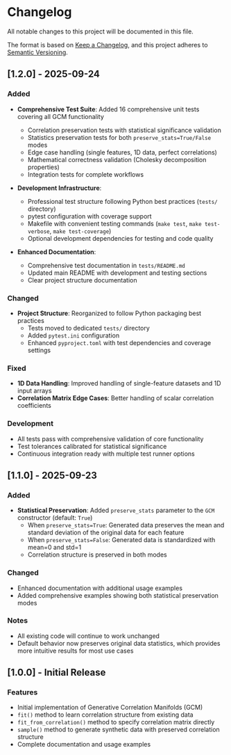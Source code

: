 # Changelog

All notable changes to this project will be documented in this file.

The format is based on [Keep a Changelog](https://keepachangelog.com/en/1.0.0/),
and this project adheres to [Semantic Versioning](https://semver.org/spec/v2.0.0.html).

## [1.2.0] - 2025-09-24

### Added

* **Comprehensive Test Suite**: Added 16 comprehensive unit tests covering all GCM functionality
  * Correlation preservation tests with statistical significance validation
  * Statistics preservation tests for both `preserve_stats=True/False` modes
  * Edge case handling (single features, 1D data, perfect correlations)
  * Mathematical correctness validation (Cholesky decomposition properties)
  * Integration tests for complete workflows

* **Development Infrastructure**: 
  * Professional test structure following Python best practices (`tests/` directory)
  * pytest configuration with coverage support
  * Makefile with convenient testing commands (`make test`, `make test-verbose`, `make test-coverage`)
  * Optional development dependencies for testing and code quality

* **Enhanced Documentation**:
  * Comprehensive test documentation in `tests/README.md`
  * Updated main README with development and testing sections
  * Clear project structure documentation

### Changed

* **Project Structure**: Reorganized to follow Python packaging best practices
  * Tests moved to dedicated `tests/` directory
  * Added `pytest.ini` configuration
  * Enhanced `pyproject.toml` with test dependencies and coverage settings

### Fixed

* **1D Data Handling**: Improved handling of single-feature datasets and 1D input arrays
* **Correlation Matrix Edge Cases**: Better handling of scalar correlation coefficients

### Development

* All tests pass with comprehensive validation of core functionality
* Test tolerances calibrated for statistical significance
* Continuous integration ready with multiple test runner options

## [1.1.0] - 2025-09-23

### Added

* **Statistical Preservation**: Added `preserve_stats` parameter to the `GCM` constructor (default: `True`)
  * When `preserve_stats=True`: Generated data preserves the mean and standard deviation of the original data for each feature
  * When `preserve_stats=False`: Generated data is standardized with mean=0 and std=1
  * Correlation structure is preserved in both modes

### Changed

* Enhanced documentation with additional usage examples
* Added comprehensive examples showing both statistical preservation modes

### Notes

* All existing code will continue to work unchanged
* Default behavior now preserves original data statistics, which provides more intuitive results for most use cases

## [1.0.0] - Initial Release

### Features

* Initial implementation of Generative Correlation Manifolds (GCM)
* `fit()` method to learn correlation structure from existing data
* `fit_from_correlation()` method to specify correlation matrix directly
* `sample()` method to generate synthetic data with preserved correlation structure
* Complete documentation and usage examples
